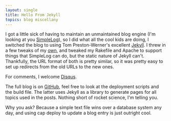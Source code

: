 ```yaml
---
layout: single
title: Hello From Jekyll
topics: blog miscellany
---
```

I got a little sick of having to maintain an unmaintained blog engine (I'm looking at you [SimpleLog](http://simplelog.net)), so I did what all the cool kids are doing, I switched the blog to using Tom Preston-Werner's excellent [Jekyll](http://github.com/mojombo/jekyll). I threw in a few tweaks of my [own](http://github.com/mattmatt/jekyll), and tweaked my Rakefile and Apache to support things that SimpleLog can do, but the static nature of Jekyll can't. Thankfully, the URL format of both is pretty similar, so it was pretty easy to set up redirects from the old URLs to the new ones.

For comments, I welcome [Disqus](http://disqus.com).

The full blog is on [GitHub](http://github.com/mattmatt/paperplanes), feel free to look at the deployment scripts and the build file. The latter uses Jekyll as a library to generate pages for all topics used in the posts. Nothing short of rocket science, I'm telling you.

Why you ask? Because a simple text file wins over a database system any day, and using cap deploy to update a blog entry is just outright cool.